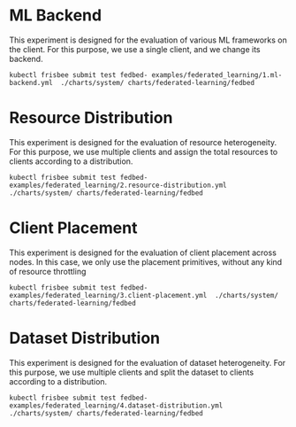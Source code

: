 # ML Backend
This experiment is designed for the evaluation of various ML frameworks on the client.
For this purpose, we use a single client, and we change its backend.

```shell
kubectl frisbee submit test fedbed- examples/federated_learning/1.ml-backend.yml  ./charts/system/ charts/federated-learning/fedbed
```

# Resource Distribution
This experiment is designed for the evaluation of resource heterogeneity.
For this purpose, we use multiple clients and assign the total resources to clients according to a  distribution.

```shell
kubectl frisbee submit test fedbed- examples/federated_learning/2.resource-distribution.yml  ./charts/system/ charts/federated-learning/fedbed
```

# Client Placement
This experiment is designed for the evaluation of client placement across nodes.
In this case, we only use the placement primitives, without any kind of resource throttling

```shell
kubectl frisbee submit test fedbed- examples/federated_learning/3.client-placement.yml  ./charts/system/ charts/federated-learning/fedbed
```

# Dataset Distribution
This experiment is designed for the evaluation of dataset heterogeneity.
For this purpose, we use multiple clients and split the dataset to clients according to a  distribution.

```shell
kubectl frisbee submit test fedbed- examples/federated_learning/4.dataset-distribution.yml  ./charts/system/ charts/federated-learning/fedbed
```